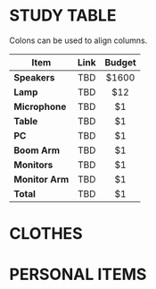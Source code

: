 # STUDY TABLE

Colons can be used to align columns.

|     Item       | Link          | Budget |
| -------------  |:-------------:| :-----:|
| **Speakers**   | TBD           | $1600  |
| **Lamp**       | TBD           |   $12  |
| **Microphone** | TBD           |    $1  |
| **Table**      | TBD           |    $1  |
| **PC**         | TBD           |    $1  |
| **Boom Arm**   | TBD           |    $1  |
| **Monitors**   | TBD           |    $1  |
| **Monitor Arm**| TBD           |    $1  |
| **Total**      | TBD           |    $1  |

# CLOTHES



# PERSONAL ITEMS
